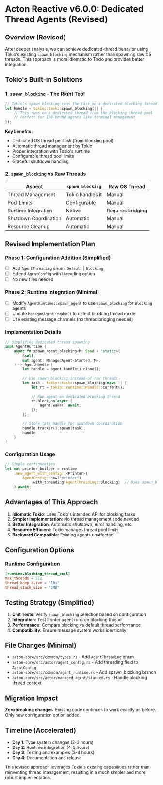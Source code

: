 # Acton Reactive v6.0.0: Dedicated Thread Agents (Revised)

## Overview (Revised)

After deeper analysis, we can achieve dedicated-thread behavior using Tokio's existing `spawn_blocking` mechanism rather than spawning raw OS threads. This approach is more idiomatic to Tokio and provides better integration.

## Tokio's Built-in Solutions

### 1. `spawn_blocking` - The Right Tool
```rust
// Tokio's spawn_blocking runs the task on a dedicated blocking thread
let handle = tokio::task::spawn_blocking(|| {
    // This runs on a dedicated thread from the blocking thread pool
    // Perfect for I/O-bound agents like terminal management
});
```

**Key benefits:**
- Dedicated OS thread per task (from blocking pool)
- Automatic thread management by Tokio
- Proper integration with Tokio's runtime
- Configurable thread pool limits
- Graceful shutdown handling

### 2. `spawn_blocking` vs Raw Threads

| Aspect | `spawn_blocking` | Raw OS Thread |
|--------|------------------|---------------|
| Thread Management | Tokio handles it | Manual |
| Pool Limits | Configurable | Manual |
| Runtime Integration | Native | Requires bridging |
| Shutdown Coordination | Automatic | Manual |
| Resource Cleanup | Automatic | Manual |

## Revised Implementation Plan

### Phase 1: Configuration Addition (Simplified)
- [ ] Add `AgentThreading` enum: `Default` | `Blocking`
- [ ] Extend `AgentConfig` with threading option
- [ ] No new files needed

### Phase 2: Runtime Integration (Minimal)
- [ ] Modify `AgentRuntime::spawn_agent` to use `spawn_blocking` for `Blocking` agents
- [ ] Update `ManagedAgent::wake()` to detect blocking thread mode
- [ ] Use existing message channels (no thread bridging needed)

### Implementation Details

```rust
// Simplified dedicated thread spawning
impl AgentRuntime {
    async fn spawn_agent_blocking<M: Send + 'static>(
        &self,
        mut agent: ManagedAgent<Started, M>,
    ) -> AgentHandle {
        let handle = agent.handle().clone();
        
        // Use spawn_blocking instead of raw threads
        let task = tokio::task::spawn_blocking(move || {
            let rt = tokio::runtime::Handle::current();
            
            // Run agent on dedicated blocking thread
            rt.block_on(async {
                agent.wake().await;
            });
        });
        
        // Store task handle for shutdown coordination
        handle.tracker().spawn(task);
        handle
    }
}
```

### Configuration Usage

```rust
// Simple configuration
let mut printer_builder = runtime
    .new_agent_with_config::<Printer>(
        AgentConfig::new("printer")
            .with_threading(AgentThreading::Blocking)  // Uses spawn_blocking
    ).await;
```

## Advantages of This Approach

1. **Idiomatic Tokio**: Uses Tokio's intended API for blocking tasks
2. **Simpler Implementation**: No thread management code needed
3. **Better Integration**: Automatic shutdown, error handling, etc.
4. **Resource Efficient**: Tokio manages thread pool limits
5. **Backward Compatible**: Existing agents unaffected

## Configuration Options

### Runtime Configuration
```toml
[runtime.blocking_thread_pool]
max_threads = 512
thread_keep_alive = "10s"
thread_stack_size = "2MB"
```

## Testing Strategy (Simplified)

1. **Unit Tests**: Verify `spawn_blocking` selection based on configuration
2. **Integration**: Test Printer agent runs on blocking thread
3. **Performance**: Compare blocking vs default thread performance
4. **Compatibility**: Ensure message system works identically

## File Changes (Minimal)

- `acton-core/src/common/types.rs` - Add `AgentThreading` enum
- `acton-core/src/actor/agent_config.rs` - Add threading field to `AgentConfig`
- `acton-core/src/common/agent_runtime.rs` - Add spawn_blocking branch
- `acton-core/src/actor/managed_agent/started.rs` - Handle blocking thread context

## Migration Impact

**Zero breaking changes**. Existing code continues to work exactly as before. Only new configuration option added.

## Timeline (Accelerated)

- **Day 1**: Type system changes (2-3 hours)
- **Day 2**: Runtime integration (4-5 hours)
- **Day 3**: Testing and examples (3-4 hours)
- **Day 4**: Documentation and release

This revised approach leverages Tokio's existing capabilities rather than reinventing thread management, resulting in a much simpler and more robust implementation.